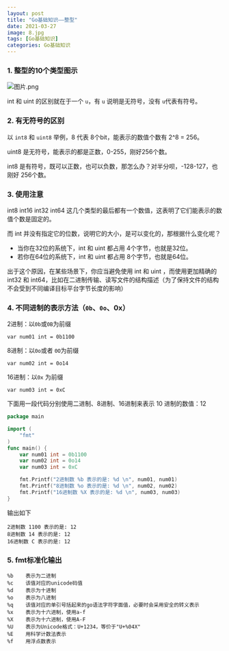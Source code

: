 ```yaml
---
layout: post
title: "Go基础知识——整型"
date: 2021-03-27
image: 8.jpg
tags: [Go基础知识]
categories: Go基础知识
---
```


### 1. 整型的10个类型图示 

![图片.png](https://icenterapi.zte.com.cn/group2/M01/6B/59/Ch4UfWBcABiACCCeAABVG7b19lA284.png)

int 和 uint 的区别就在于一个 `u`，有 `u` 说明是无符号，没有 `u`代表有符号。



### 2. 有无符号的区别 

以 `int8` 和 `uint8` 举例，8 代表 8个bit，能表示的数值个数有 2^8 = 256。

uint8 是无符号，能表示的都是正数，0-255，刚好256个数。

int8 是有符号，既可以正数，也可以负数，那怎么办？对半分呗，-128-127，也刚好 256个数。



### 3. 使用注意

int8 int16 int32 int64 这几个类型的最后都有一个数值，这表明了它们能表示的数值个数是固定的。

而 int 并没有指定它的位数，说明它的大小，是可以变化的，那根据什么变化呢？

- 当你在32位的系统下，int 和 uint 都占用 4个字节，也就是32位。
- 若你在64位的系统下，int 和 uint 都占用 8个字节，也就是64位。

出于这个原因，在某些场景下，你应当避免使用 int 和 uint ，而使用更加精确的 int32 和 int64，比如在二进制传输、读写文件的结构描述（为了保持文件的结构不会受到不同编译目标平台字节长度的影响）



### 4. 不同进制的表示方法（`0b`、`0o`、0x） 

2进制：以`0b`或`0B`为前缀

```
var num01 int = 0b1100
```

8进制：以`0o`或者 `0O`为前缀

```
var num02 int = 0o14
```

16进制：以`0x` 为前缀

```
var num03 int = 0xC
```

下面用一段代码分别使用二进制、8进制、16进制来表示 10 进制的数值：12



```go
package main

import (
    "fmt"
)
func main() {
    var num01 int = 0b1100
    var num02 int = 0o14
    var num03 int = 0xC

    fmt.Printf("2进制数 %b 表示的是: %d \n", num01, num01)
    fmt.Printf("8进制数 %o 表示的是: %d \n", num02, num02)
    fmt.Printf("16进制数 %X 表示的是: %d \n", num03, num03)
}
```

输出如下

```
2进制数 1100 表示的是: 12
8进制数 14 表示的是: 12
16进制数 C 表示的是: 12
```



### 5. fmt标准化输出

```
%b    表示为二进制
%c    该值对应的unicode码值
%d    表示为十进制
%o    表示为八进制
%q    该值对应的单引号括起来的go语法字符字面值，必要时会采用安全的转义表示
%x    表示为十六进制，使用a-f
%X    表示为十六进制，使用A-F
%U    表示为Unicode格式：U+1234，等价于"U+%04X"
%E    用科学计数法表示
%f    用浮点数表示
```

